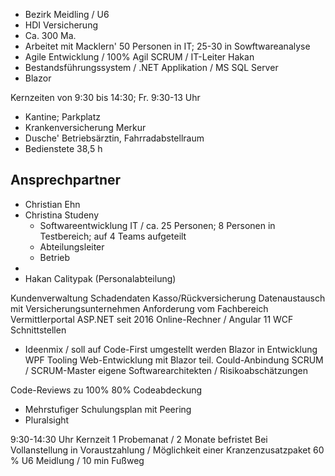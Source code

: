 - Bezirk Meidling / U6
- HDI Versicherung
- Ca. 300 Ma.
- Arbeitet mit Macklern' 50 Personen in IT; 25-30 in Sowftwareanalyse
- Agile Entwicklung / 100% Agil SCRUM / IT-Leiter Hakan
- Bestandsführungssystem / .NET Applikation / MS SQL Server
- Blazor

Kernzeiten von 9:30 bis 14:30; Fr. 9:30-13 Uhr
- Kantine; Parkplatz
- Krankenversicherung Merkur
- Dusche' Betriebsärztin, Fahrradabstellraum
- Bedienstete 38,5 h

## Ansprechpartner

- Christian Ehn
- Christina Studeny 
	- Softwareentwicklung IT / ca. 25 Personen; 8 Personen in Testbereich; auf 4 Teams aufgeteilt
	- Abteilungsleiter
	- Betrieb
- 
- Hakan Calitypak (Personalabteilung)


Kundenverwaltung
Schadendaten
Kasso/Rückversicherung
Datenaustausch mit Versicherungsunternehmen
Anforderung vom Fachbereich
Vermittlerportal ASP.NET seit 2016
Online-Rechner / Angular 11
WCF Schnittstellen
- Ideenmix / soll auf Code-First umgestellt werden
Blazor in Entwicklung
WPF Tooling
Web-Entwicklung mit Blazor
teil. Could-Anbindung
SCRUM / SCRUM-Master
eigene Softwarearchitekten / Risikoabschätzungen


Code-Reviews zu 100%
80% Codeabdeckung

- Mehrstufiger Schulungsplan mit Peering
- Pluralsight


9:30-14:30 Uhr Kernzeit
1 Probemanat / 2 Monate befristet
Bei Vollanstellung in Voraustzahlung / Möglichkeit einer Kranzenzusatzpaket 60 %
U6 Meidlung / 10 min Fußweg


